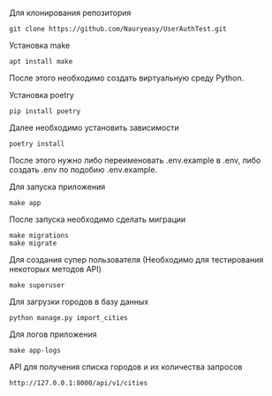Для клонирования репозитория
```
git clone https://github.com/Nauryeasy/UserAuthTest.git
```

Установка make
```
apt install make
```

После этого необходимо создать виртуальную среду Python.


Установка poetry
```
pip install poetry
```

Далее необходимо установить зависимости
```
poetry install
```

После этого нужно либо переименовать .env.example в .env, либо создать .env по подобию .env.example.

Для запуска приложения
```
make app
```

После запуска необходимо сделать миграции
```
make migrations
make migrate
```

Для создания супер пользователя (Необходимо для тестирования некоторых методов API)
```
make superuser
```

Для загрузки городов в базу данных
```
python manage.py import_cities
```

Для логов приложения
```
make app-logs
```

API для получения списка городов и их количества запросов
```
http://127.0.0.1:8000/api/v1/cities
```
